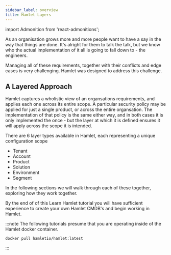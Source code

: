 ```yaml
---
sidebar_label: overview
title: Hamlet Layers
---
```


import Admonition from 'react-admonitions';


As an organisation grows more and more people want to have a say in the way that things are done. It's alright for them to talk the talk, but we know who the actual implementation of it all is going to fall down to - the engineers. 

Managing all of these requirements, together with their conflicts and edge cases is very challenging. Hamlet was designed to address this challenge.

## A Layered Approach

Hamlet captures a wholistic view of an organsations requirements, and applies each one across its entire scope. A particular security policy may be applied for just a single product, or across the entire organsation. The implementation of that policy is the same either way, and in both cases it is only implemented the once - but the layer at which it is defined ensures it will apply across the scope it is intended.

There are 6 layer types available in Hamlet, each representing a unique configuration scope

- Tenant
- Account
- Product
- Solution
- Environment
- Segment

In the following sections we will walk through each of these together, exploring how they work together.

By the end of of this Learn Hamlet tutorial you will have sufficient experience to create your own Hamlet CMDB's and begin working in Hamlet.

:::note
The following tutorials presume that you are operating inside of the Hamlet docker container.

```
docker pull hamletio/hamlet:latest
```
:::